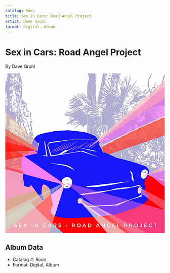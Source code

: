 ```yaml
---
catalog: Roon
title: Sex in Cars: Road Angel Project
artist: Dave Grohl
format: Digital, Album
---
```


# Sex in Cars: Road Angel Project

By Dave Grohl

![](../../assets/albumcovers/Dave_Grohl-Sex_in_Cars-_Road_Angel_Project.png)

## Album Data

- Catalog #: Roon
- Format: Digital, Album

